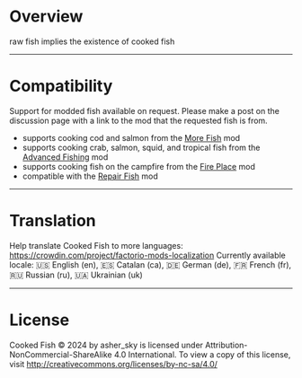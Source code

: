 # Overview
raw fish implies the existence of cooked fish

------------------------
# Compatibility
Support for modded fish available on request. Please make a post on the discussion page with a link to the mod that the requested fish is from.

- supports cooking cod and salmon from the [More Fish](https://mods.factorio.com/mod/more-fish) mod
- supports cooking crab, salmon, squid, and tropical fish from the [Advanced Fishing](https://mods.factorio.com/mod/Advanced_Fishing) mod
- supports cooking fish on the campfire from the [Fire Place](https://mods.factorio.com/mod/fire-place) mod
- compatible with the [Repair Fish](https://mods.factorio.com/mod/repair-fish) mod

---------------------
# Translation
Help translate Cooked Fish to more languages: https://crowdin.com/project/factorio-mods-localization
Currently available locale:
🇺🇸 English (en), 🇪🇸 Catalan (ca), 🇩🇪 German (de), 🇫🇷 French (fr), 🇷🇺 Russian (ru), 🇺🇦 Ukrainian (uk)

----------------------
# License
Cooked Fish © 2024 by asher_sky is licensed under Attribution-NonCommercial-ShareAlike 4.0 International. 
To view a copy of this license, visit http://creativecommons.org/licenses/by-nc-sa/4.0/